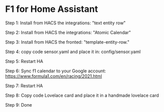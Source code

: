 # F1 for Home Assistant

Step 1: Install from HACS the integrations: "text entity row"

Step 2: Install from HACS the integrations: "Atomic Calendar"

Step 3: Install from HACS the fronted: "template-entity-row."

Step 4: copy code sensor.yaml and place it in: config/sensor.yaml

Step 5: Restart HA

Step 6: Sync f1 calendar to your Google account: https://www.formula1.com/en/racing/2021.html

Step 7: Restart HA

Step 8: Copy code Lovelace card and place it in a handmade lovelace card

Step 9: Done
